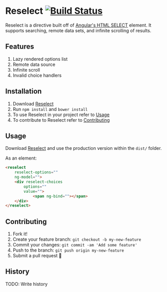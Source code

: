 # Reselect [![Build Status](https://travis-ci.org/reselect/Reselect.svg?branch=master)](https://travis-ci.org/reselect/Reselect)

Reselect is a directive built off of [Angular's HTML SELECT](https://docs.angularjs.org/api/ng/directive/select) element. It supports searching, remote data sets, and infinite scrolling of results.

## Features
1. Lazy rendered options list
2. Remote data source
3. Infinite scroll
4. Invalid choice handlers

## Installation

1. Download [Reselect](https://github.com/reselect/Reselect)
2. Run `npm install` and `bower install`
3. To use Reselect in your project refer to [Usage](#usage)
4. To contribute to Reselect refer to [Contributing](#contributing)

## Usage
Download [Reselect](https://github.com/reselect/Reselect) and use the production version within the `dist/` folder.

As an element:
````html
<reselect
    reselect-options=""
    ng-model="">
    <div reselect-choices
        options=""
        value="">
            <span ng-bind=""></span>
    </div>
</reselect>
````

## Contributing

1. Fork it!
2. Create your feature branch: `git checkout -b my-new-feature`
3. Commit your changes: `git commit -am 'Add some feature'`
4. Push to the branch: `git push origin my-new-feature`
5. Submit a pull request :rocket:

## History

TODO: Write history

